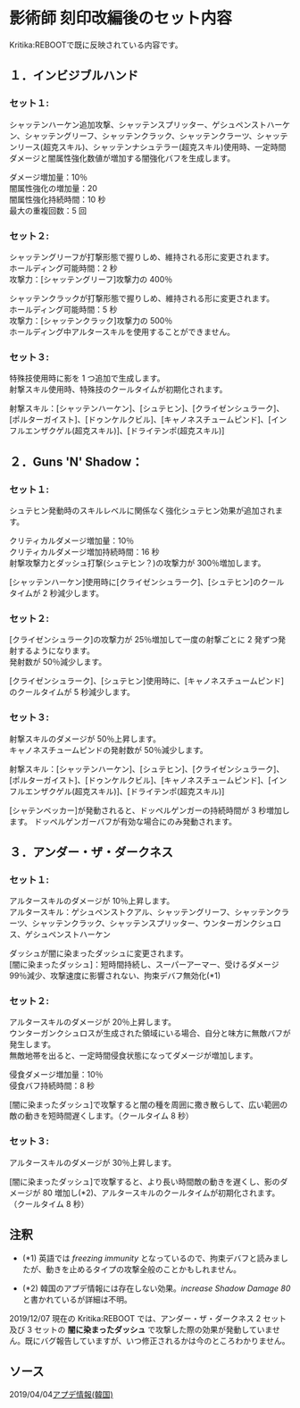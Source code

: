 # 影術師 刻印改編後のセット内容

Kritika:REBOOTで既に反映されている内容です。

## １．インビジブルハンド

### セット１:

シャッテンハーケン追加攻撃、シャッテンスプリッター、ゲシュペンストハーケン、シャッテングリーフ、シャッテンクラック、シャッテンクラーツ、シャッテンリース(超克スキル)、シャッテンナシュテラー(超克スキル)使用時、一定時間ダメージと闇属性強化数値が増加する闇強化バフを生成します。

ダメージ増加量：10％  
闇属性強化の増加量：20  
闇属性強化持続時間：10 秒  
最大の重複回数：5 回

### セット２:

シャッテングリーフが打撃形態で握りしめ、維持される形に変更されます。  
ホールディング可能時間：2 秒  
攻撃力：[シャッテングリーフ]攻撃力の 400％

シャッテンクラックが打撃形態で握りしめ、維持される形に変更されます。  
ホールディング可能時間：5 秒  
攻撃力：[シャッテンクラック]攻撃力の 500％  
ホールディング中アルタースキルを使用することができません。

### セット３:

特殊技使用時に影を 1 つ追加で生成します。  
射撃スキル使用時、特殊技のクールタイムが初期化されます。

射撃スキル：[シャッテンハーケン]、[シュテヒン]、[クライゼンシュラーク]、[ポルターガイスト]、[ドゥンケルクビル]、[キャノネスチュームピンド]、[インフルエンザクゲル(超克スキル)]、[ドライテンポ(超克スキル)]

## ２．Guns 'N' Shadow：

### セット１:

シュテヒン発動時のスキルレベルに関係なく強化シュテヒン効果が追加されます。

クリティカルダメージ増加量：10％  
クリティカルダメージ増加持続時間：16 秒  
射撃攻撃力とダッシュ打撃(シュテヒン？)の攻撃力が 300％増加します。

[シャッテンハーケン]使用時に[クライゼンシュラーク]、[シュテヒン]のクールタイムが 2 秒減少します。

### セット２:

[クライゼンシュラーク]の攻撃力が 25％増加して一度の射撃ごとに 2 発ずつ発射するようになります。  
発射数が 50％減少します。

[クライゼンシュラーク]、[シュテヒン]使用時に、[キャノネスチュームピンド]のクールタイムが 5 秒減少します。

### セット３:

射撃スキルのダメージが 50％上昇します。  
キャノネスチュームピンドの発射数が 50％減少します。

射撃スキル：[シャッテンハーケン]、[シュテヒン]、[クライゼンシュラーク]、[ポルターガイスト]、[ドゥンケルクビル]、[キャノネスチュームピンド]、[インフルエンザクゲル(超克スキル)]、[ドライテンポ(超克スキル)]

[シャテンベッカー]が発動されると、ドッペルゲンガーの持続時間が 3 秒増加します。 ドッペルゲンガーバフが有効な場合にのみ発動されます。

## ３．アンダー・ザ・ダークネス

### セット１:

アルタースキルのダメージが 10％上昇します。  
アルタースキル：ゲシュペンストクアル、シャッテングリーフ、シャッテンクラーツ、シャッテンクラック、シャッテンスプリッター、ウンターガンクシュロス、ゲシュペンストハーケン

ダッシュが闇に染まったダッシュに変更されます。  
[闇に染まったダッシュ]：短時間持続し、スーパーアーマー、受けるダメージ 99％減少、攻撃速度に影響されない、拘束デバフ無効化(\*1)

### セット２:

アルタースキルのダメージが 20％上昇します。  
ウンターガンクシュロスが生成された領域にいる場合、自分と味方に無敵バフが発生します。  
無敵地帯を出ると、一定時間侵食状態になってダメージが増加します。

侵食ダメージ増加量：10％  
侵食バフ持続時間：8 秒

[闇に染まったダッシュ]で攻撃すると闇の種を周囲に撒き散らして、広い範囲の敵の動きを短時間遅くします。（クールタイム 8 秒）

### セット３:

アルタースキルのダメージが 30％上昇します。

[闇に染まったダッシュ]で攻撃すると、より長い時間敵の動きを遅くし、影のダメージが 80 増加し(\*2)、アルタースキルのクールタイムが初期化されます。（クールタイム 8 秒）

## 注釈

- (\*1) 英語では _freezing immunity_ となっているので、拘束デバフと読みましたが、動きを止めるタイプの攻撃全般のことかもしれません。

- (\*2) 韓国のアプデ情報には存在しない効果。_increase Shadow Damage 80_ と書かれているが詳細は不明。

2019/12/07 現在の Kritika:REBOOT では、アンダー・ザ・ダークネス 2 セット及び 3 セットの **闇に染まったダッシュ** で攻撃した際の効果が発動していません。既にバグ報告していますが、いつ修正されるかは今のところわかりません。

## ソース

2019/04/04[アプデ情報(韓国)](http://hkt.hangame.com/News/Notice/%EC%97%85%EB%8D%B0%EC%9D%B4%ED%8A%B8/104062?page=2)
